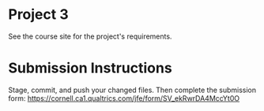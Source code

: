 # Project 3

See the course site for the project's requirements.

# Submission Instructions

Stage, commit, and push your changed files. Then complete the submission form: <https://cornell.ca1.qualtrics.com/jfe/form/SV_ekRwrDA4MccYt0O>
